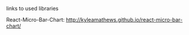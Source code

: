 links to used libraries 

React-Micro-Bar-Chart: http://kyleamathews.github.io/react-micro-bar-chart/